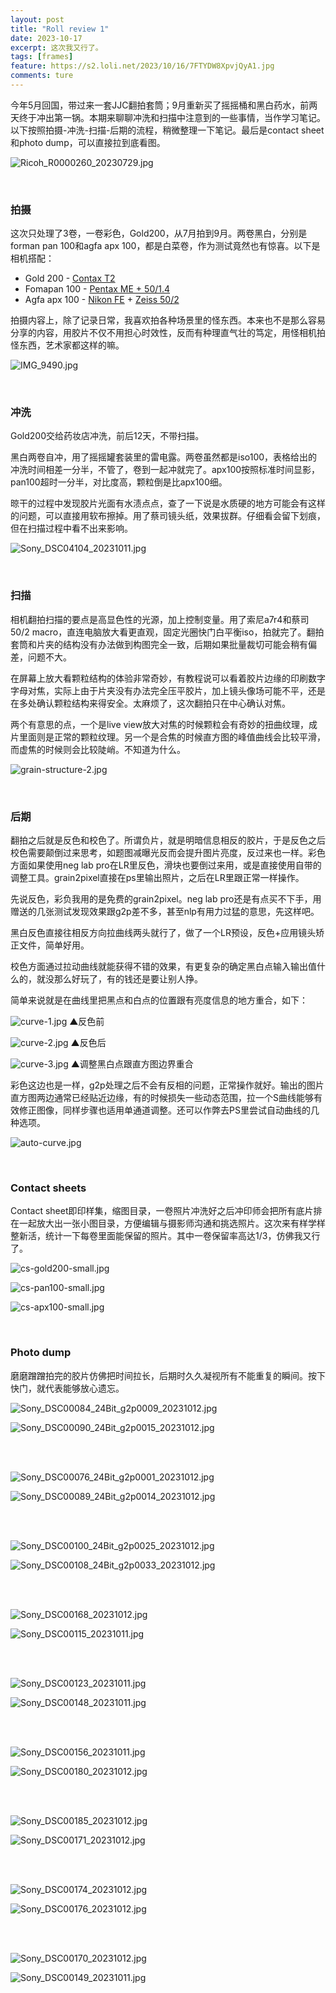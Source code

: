 ```yaml
---
layout: post
title: "Roll review 1"
date: 2023-10-17
excerpt: 这次我又行了。
tags: [frames]
feature: https://s2.loli.net/2023/10/16/7FTYDW8XpvjQyA1.jpg
comments: ture
---
```



今年5月回国，带过来一套JJC翻拍套筒；9月重新买了摇摇桶和黑白药水，前两天终于冲出第一锅。本期来聊聊冲洗和扫描中注意到的一些事情，当作学习笔记。以下按照拍摄-冲洗-扫描-后期的流程，稍微整理一下笔记。最后是contact sheet和photo dump，可以直接拉到底看图。

![Ricoh_R0000260_20230729.jpg](https://s2.loli.net/2023/10/16/rZPpk943jwqavCF.jpg)

<br>

### 拍摄


这次只处理了3卷，一卷彩色，Gold200，从7月拍到9月。两卷黑白，分别是forman pan 100和agfa apx 100，都是白菜卷，作为测试竟然也有惊喜。以下是相机搭配：

- Gold 200 - [Contax T2](https://taikwai.github.io/contax-t2/)
- Fomapan 100 - [Pentax ME + 50/1.4](https://taikwai.github.io/smc50/)
- Agfa apx 100 - [Nikon FE](https://taikwai.github.io/fe/) + [Zeiss 50/2](https://taikwai.github.io/makro-planar/)

拍摄内容上，除了记录日常，我喜欢拍各种场景里的怪东西。本来也不是那么容易分享的内容，用胶片不仅不用担心时效性，反而有种理直气壮的笃定，用怪相机拍怪东西，艺术家都这样的嘛。

![IMG_9490.jpg](https://s2.loli.net/2023/10/16/jbST67thXoR4QIM.jpg)

<br>

### 冲洗

Gold200交给药妆店冲洗，前后12天，不带扫描。

黑白两卷自冲，用了摇摇罐套装里的雷电露。两卷虽然都是iso100，表格给出的冲洗时间相差一分半，不管了，卷到一起冲就完了。apx100按照标准时间显影，pan100超时一分半，对比度高，颗粒倒是比apx100细。

晾干的过程中发现胶片光面有水渍点点，查了一下说是水质硬的地方可能会有这样的问题，可以直接用软布擦掉。用了蔡司镜头纸，效果拔群。仔细看会留下划痕，但在扫描过程中看不出来影响。

![Sony_DSC04104_20231011.jpg](https://cdnjson.com/images/2023/10/15/Sony_DSC04104_20231011.jpg)

<br>

### 扫描

相机翻拍扫描的要点是高显色性的光源，加上控制变量。用了索尼a7r4和蔡司50/2 macro，直连电脑放大看更直观，固定光圈快门白平衡iso，拍就完了。翻拍套筒和片夹的结构没有办法做到构图完全一致，后期如果批量裁切可能会稍有偏差，问题不大。

在屏幕上放大看颗粒结构的体验非常奇妙，有教程说可以看着胶片边缘的印刷数字字母对焦，实际上由于片夹没有办法完全压平胶片，加上镜头像场可能不平，还是在多处确认颗粒结构来得安全。太麻烦了，这次翻拍只在中心确认对焦。

两个有意思的点，一个是live view放大对焦的时候颗粒会有奇妙的扭曲纹理，成片里面则是正常的颗粒纹理。另一个是合焦的时候直方图的峰值曲线会比较平滑，而虚焦的时候则会比较陡峭。不知道为什么。

![grain-structure-2.jpg](https://s2.loli.net/2023/10/16/cUqxtZMb9YwC6vP.jpg)

<br>

### 后期

翻拍之后就是反色和校色了。所谓负片，就是明暗信息相反的胶片，于是反色之后校色需要颠倒过来思考，如题图减曝光反而会提升图片亮度，反过来也一样。彩色方面如果使用neg lab pro在LR里反色，滑块也要倒过来用，或是直接使用自带的调整工具。grain2pixel直接在ps里输出照片，之后在LR里跟正常一样操作。

先说反色，彩负我用的是免费的grain2pixel。neg lab pro还是有点买不下手，用赠送的几张测试发现效果跟g2p差不多，甚至nlp有用力过猛的意思，先这样吧。

黑白反色直接往相反方向拉曲线两头就行了，做了一个LR预设，反色+应用镜头矫正文件，简单好用。

校色方面通过拉动曲线就能获得不错的效果，有更复杂的确定黑白点输入输出值什么的，就没那么好玩了，有的钱还是要让别人挣。

简单来说就是在曲线里把黑点和白点的位置跟有亮度信息的地方重合，如下：

![curve-1.jpg](https://s2.loli.net/2023/10/16/GVnh2Etdc75I3jr.jpg)
▲反色前

![curve-2.jpg](https://s2.loli.net/2023/10/16/Ap2hefzSYiHOLUs.jpg)
▲反色后

![curve-3.jpg](https://s2.loli.net/2023/10/16/XSeBKD5joI2pa14.jpg)
▲调整黑白点跟直方图边界重合

彩色这边也是一样，g2p处理之后不会有反相的问题，正常操作就好。输出的图片直方图两边通常已经贴近边缘，有的时候损失一些动态范围，拉一个S曲线能够有效修正图像，同样步骤也适用单通道调整。还可以作弊去PS里尝试自动曲线的几种选项。

![auto-curve.jpg](https://s2.loli.net/2023/10/16/bkJywDr5pdYR49E.jpg)

<br>

### Contact sheets

Contact sheet即印样集，缩图目录，一卷照片冲洗好之后冲印师会把所有底片排在一起放大出一张小图目录，方便编辑与摄影师沟通和挑选照片。这次来有样学样整新活，统计一下每卷里面能保留的照片。其中一卷保留率高达1/3，仿佛我又行了。

![cs-gold200-small.jpg](https://s2.loli.net/2023/10/16/oPcWzBE8GXMhlvj.jpg)

![cs-pan100-small.jpg](https://s2.loli.net/2023/10/16/E8ox4JvjeuplrhF.jpg)

![cs-apx100-small.jpg](https://s2.loli.net/2023/10/16/Fb3MmPSxC8uB7c1.jpg)

<br>

### Photo dump

磨磨蹭蹭拍完的胶片仿佛把时间拉长，后期时久久凝视所有不能重复的瞬间。按下快门，就代表能够放心遗忘。


![Sony_DSC00084_24Bit_g2p0009_20231012.jpg](https://s2.loli.net/2023/10/16/IwLV8RuH6teT9kM.jpg)

![Sony_DSC00090_24Bit_g2p0015_20231012.jpg](https://s2.loli.net/2023/10/16/GSapMtYEfwslkhd.jpg)

<br>
<br>

![Sony_DSC00076_24Bit_g2p0001_20231012.jpg](https://s2.loli.net/2023/10/16/dDnTmasWhq9AS4c.jpg)

![Sony_DSC00089_24Bit_g2p0014_20231012.jpg](https://s2.loli.net/2023/10/16/DEJ7iWnMoLYr9bc.jpg)

<br>
<br>

![Sony_DSC00100_24Bit_g2p0025_20231012.jpg](https://s2.loli.net/2023/10/16/uD5fA1dSRq8C3P4.jpg)

![Sony_DSC00108_24Bit_g2p0033_20231012.jpg](https://s2.loli.net/2023/10/16/FdGYx97PyuSqAsw.jpg)


<br>
<br>

![Sony_DSC00168_20231012.jpg](https://s2.loli.net/2023/10/16/y9NU5H2oDlzqFTC.jpg)

![Sony_DSC00115_20231011.jpg](https://s2.loli.net/2023/10/16/sPEmLQSGFKaIrb2.jpg)

<br>
<br>

![Sony_DSC00123_20231011.jpg](https://s2.loli.net/2023/10/16/tdoKUpkSBzIG2jh.jpg)

![Sony_DSC00148_20231011.jpg](https://s2.loli.net/2023/10/16/fNTOJ57dPz2qyb6.jpg)

<br>
<br>

![Sony_DSC00156_20231011.jpg](https://s2.loli.net/2023/10/16/S5oPFKs6TgBDLXG.jpg)

![Sony_DSC00180_20231012.jpg](https://s2.loli.net/2023/10/16/S8Ipu9oybBiseYg.jpg)

<br>
<br>

![Sony_DSC00185_20231012.jpg](https://s2.loli.net/2023/10/16/HS6uB9GeULFM4r7.jpg)

![Sony_DSC00171_20231012.jpg](https://s2.loli.net/2023/10/16/4Hzy3dcJVoRUlrw.jpg)

<br>
<br>

![Sony_DSC00174_20231012.jpg](https://s2.loli.net/2023/10/16/Ivtpdoyn1HsEkMj.jpg)

![Sony_DSC00176_20231012.jpg](https://s2.loli.net/2023/10/16/Tg1PABZmWtVMwc9.jpg)

<br>
<br>

![Sony_DSC00170_20231012.jpg](https://s2.loli.net/2023/10/16/xVirfEP3luoSQdh.jpg)

![Sony_DSC00149_20231011.jpg](https://s2.loli.net/2023/10/16/VZCScGkqdAJgm98.jpg)